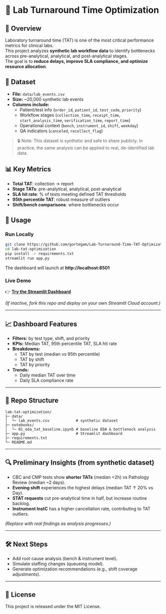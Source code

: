 # 🏥 Lab Turnaround Time Optimization

## 📌 Overview
Laboratory turnaround time (TAT) is one of the most critical performance metrics for clinical labs.  
This project analyzes **synthetic lab workflow data** to identify bottlenecks across pre-analytical, analytical, and post-analytical stages.  
The goal is to **reduce delays, improve SLA compliance, and optimize resource allocation**.

## 📂 Dataset
- **File:** `data/lab_events.csv`  
- **Size:** ~20,000 synthetic lab events  
- **Columns include:**  
  - Patient/test info (`order_id`, `patient_id`, `test_code`, `priority`)  
  - Workflow stages (`collection_time`, `receipt_time`, `start_analysis_time`, `verification_time`, `report_time`)  
  - Operational context (`bench`, `instrument_id`, `shift`, `weekday`)  
  - QA indicators (`canceled`, `recollect_flag`)  

> 🔒 Note: This dataset is synthetic and safe to share publicly. In practice, the same analysis can be applied to real, de-identified lab data.

## 📊 Key Metrics
- **Total TAT**: collection → report  
- **Stage TATs**: pre-analytical, analytical, post-analytical  
- **SLA hit rate**: % of tests meeting defined TAT thresholds  
- **95th percentile TAT**: robust measure of outliers  
- **Shift/bench comparisons**: where bottlenecks occur  

## 🚀 Usage

### Run Locally
```bash
git clone https://github.com/gortegam/Lab-Turnaround-Time-TAT-Optimization
cd lab-tat-optimization
pip install -r requirements.txt
streamlit run app.py
```

The dashboard will launch at **http://localhost:8501**

### Live Demo
👉 [**Try the Streamlit Dashboard**](https://lab-turnaround-time-tat-optimization-mq8z4mcrmhevfs4ig3ungl.streamlit.app)

*(If inactive, fork this repo and deploy on your own Streamlit Cloud account.)*


---

## 📈 Dashboard Features
- **Filters:** by test type, shift, and priority  
- **KPIs:** Median TAT, 95th percentile TAT, SLA hit rate  
- **Breakdowns:**  
  - TAT by test (median vs 95th percentile)  
  - TAT by shift  
  - TAT by priority  
- **Trends:**  
  - Daily median TAT over time  
  - Daily SLA compliance rate  

---

## 📑 Repo Structure
```
lab-tat-optimization/
├─ data/
│  └─ lab_events.csv            # synthetic dataset
├─ notebooks/
│  └─ 01_eda_tat_baseline.ipynb # baseline EDA & bottleneck analysis
├─ app.py                       # Streamlit dashboard
├─ requirements.txt
└─ README.md
```

---

## 🔍 Preliminary Insights (from synthetic dataset)
- CBC and CMP tests show **shorter TATs** (median <2h) vs Pathology Review (median ~2 days).  
- **Evening shift** experiences the highest delays (median TAT ↑ 20% vs Day).  
- **STAT requests** cut pre-analytical time in half, but increase routine backlog.  
- **Instrument InstC** has a higher cancellation rate, contributing to TAT outliers.  

*(Replace with real findings as analysis progresses.)*

---

## 🛠️ Next Steps
- Add root cause analysis (bench & instrument level).  
- Simulate staffing changes (queueing model).  
- Generate optimization recommendations (e.g., shift coverage adjustments).  

---

## 📜 License
This project is released under the MIT License.  
